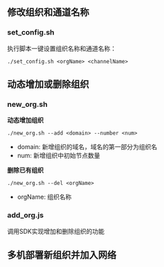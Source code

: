 ## 修改组织和通道名称
### set_config.sh
执行脚本一键设置组织名称和通道名称：
```
./set_config.sh <orgName> <channelName>
```

## 动态增加或删除组织
### new_org.sh 
**动态增加组织**
```
./new_org.sh --add <domain> --number <num>
```
+ domain: 新增组织的域名，域名的第一部分为组织名
+ num: 新增组织中初始节点数量

**删除已有组织**
```
./new_org.sh --del <orgName>
```
+ orgName: 组织名称

### add_org.js
调用SDK实现增加和删除组织的功能

## 多机部署新组织并加入网络
